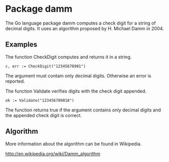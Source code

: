 # Package damm

The Go language package damm computes a check digit for a string of
decimal digits. It uses an algorithm proposed by H. Michael Damm in
2004.

## Examples

The function CheckDigit computes and returns it in a string.

    c, err := CheckDigit("12345678901")

The argument must contain only decimal digits. Otherwise an error is
reported.

The function Validate verifies digits with the check digit appended.

    ok := Validate("123456789018")

The function returns true if the argument contains only decimal digits and
the appended check digit is correct.

## Algorithm

More information about the algorithm can be found in Wikipedia.

http://en.wikipedia.org/wiki/Damm_algorithm
